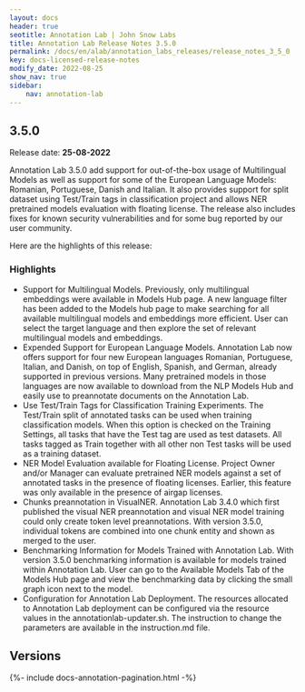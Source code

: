 ```yaml
---
layout: docs
header: true
seotitle: Annotation Lab | John Snow Labs
title: Annotation Lab Release Notes 3.5.0
permalink: /docs/en/alab/annotation_labs_releases/release_notes_3_5_0
key: docs-licensed-release-notes
modify_date: 2022-08-25
show_nav: true
sidebar:
    nav: annotation-lab
---
```


<div class="h3-box" markdown="1">

## 3.5.0

Release date: **25-08-2022**

Annotation Lab 3.5.0 add support for out-of-the-box usage of Multilingual Models as well as support for some of the European Language Models: Romanian, Portuguese, Danish and Italian. It also provides support for split dataset using Test/Train tags in classification project and allows NER pretrained models evaluation with floating license. The release also includes fixes for known security vulnerabilities and for some bug reported by our user community.

Here are the highlights of this release:

### Highlights
- Support for Multilingual Models. Previously, only multilingual embeddings were available in Models Hub page. A new language filter has been added to the Models hub page to make searching for all available multilingual models and embeddings more efficient. User can select the target language and then explore the set of relevant multilingual models and embeddings. 
- Expended Support for European Language Models. Annotation Lab now offers support for four new European languages Romanian, Portuguese, Italian, and Danish, on top of English, Spanish, and German, already supported in previous versions. Many pretrained models in those languages are now available to download from the NLP Models Hub and easily use to preannotate documents on the Annotation Lab.
- Use Test/Train Tags for Classification Training Experiments. The Test/Train split of annotated tasks can be used when training classification models. When this option is checked on the Training Settings, all tasks that have the Test tag are used as test datasets. All tasks tagged as Train together with all other non Test tasks will be used as a training dataset.  
- NER Model Evaluation available for Floating License. Project Owner and/or Manager can evaluate pretrained NER models against a set of annotated tasks in the presence of floating licenses. Earlier, this feature was only available in the presence of airgap licenses. 
- Chunks preannotation in VisualNER. Annotation Lab 3.4.0 which first published the visual NER preannotation and visual NER model training could only create token level preannotations. With version 3.5.0, individual tokens are combined into one chunk entity and shown as merged to the user.
- Benchmarking Information for Models Trained with Annotation Lab. With version 3.5.0 benchmarking information is available for models trained within Annotation Lab. User can go to the Available Models Tab of the Models Hub page and view the benchmarking data by clicking the small graph icon next to the model.
- Configuration for Annotation Lab Deployment. The resources allocated to Annotation Lab deployment can be configured via the resource values in the annotationlab-updater.sh. The instruction to change the parameters are available in the instruction.md file.


</div><div class="prev_ver h3-box" markdown="1">

## Versions

</div>

{%- include docs-annotation-pagination.html -%}